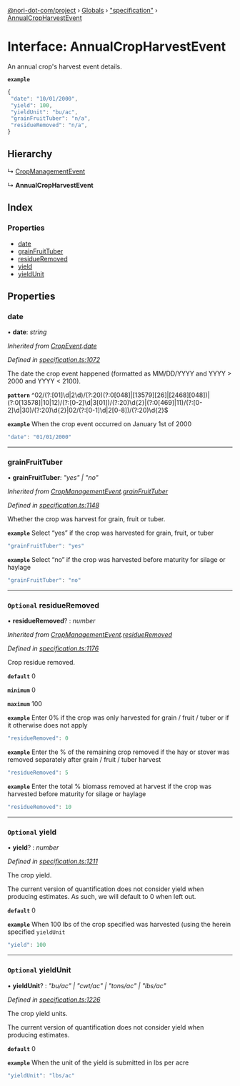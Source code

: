 [@nori-dot-com/project](../README.md) › [Globals](../globals.md) › ["specification"](../modules/_specification_.md) › [AnnualCropHarvestEvent](_specification_.annualcropharvestevent.md)

# Interface: AnnualCropHarvestEvent

An annual crop's harvest event details.

**`example`** 

```js
{
 "date": "10/01/2000",
 "yield": 100,
 "yieldUnit": "bu/ac",
 "grainFruitTuber": "n/a",
 "residueRemoved": "n/a",
}
```

## Hierarchy

  ↳ [CropManagementEvent](_specification_.cropmanagementevent.md)

  ↳ **AnnualCropHarvestEvent**

## Index

### Properties

* [date](_specification_.annualcropharvestevent.md#date)
* [grainFruitTuber](_specification_.annualcropharvestevent.md#grainfruittuber)
* [residueRemoved](_specification_.annualcropharvestevent.md#optional-residueremoved)
* [yield](_specification_.annualcropharvestevent.md#optional-yield)
* [yieldUnit](_specification_.annualcropharvestevent.md#optional-yieldunit)

## Properties

###  date

• **date**: *string*

*Inherited from [CropEvent](_specification_.cropevent.md).[date](_specification_.cropevent.md#date)*

*Defined in [specification.ts:1072](https://github.com/nori-dot-eco/nori-dot-com/blob/6c136ab/packages/project/src/specification.ts#L1072)*

The date the crop event happened (formatted as MM/DD/YYYY and YYYY > 2000 and YYYY < 2100).

**`pattern`** ^02\/(?:[01]\d|2\d)\/(?:20)(?:0[048]|[13579][26]|[2468][048])|(?:0[13578]|10|12)\/(?:[0-2]\d|3[01])\/(?:20)\d{2}|(?:0[469]|11)\/(?:[0-2]\d|30)\/(?:20)\d{2}|02\/(?:[0-1]\d|2[0-8])\/(?:20)\d{2}$

**`example`** <caption>When the crop event occurred on January 1st of 2000</caption>

```js
"date": "01/01/2000"
```

___

###  grainFruitTuber

• **grainFruitTuber**: *"yes" | "no"*

*Inherited from [CropManagementEvent](_specification_.cropmanagementevent.md).[grainFruitTuber](_specification_.cropmanagementevent.md#grainfruittuber)*

*Defined in [specification.ts:1148](https://github.com/nori-dot-eco/nori-dot-com/blob/6c136ab/packages/project/src/specification.ts#L1148)*

Whether the crop was harvest for grain, fruit or tuber.

**`example`** <caption>Select “yes” if the crop was harvested for grain, fruit, or tuber</caption>

```js
"grainFruitTuber": "yes"
```

**`example`** <caption>Select “no” if the crop was harvested before maturity for silage or haylage</caption>

```js
"grainFruitTuber": "no"
```

___

### `Optional` residueRemoved

• **residueRemoved**? : *number*

*Inherited from [CropManagementEvent](_specification_.cropmanagementevent.md).[residueRemoved](_specification_.cropmanagementevent.md#optional-residueremoved)*

*Defined in [specification.ts:1176](https://github.com/nori-dot-eco/nori-dot-com/blob/6c136ab/packages/project/src/specification.ts#L1176)*

Crop residue removed.

**`default`** 0

**`minimum`** 0

**`maximum`** 100

**`example`** <caption>Enter 0% if the crop was only harvested for grain / fruit / tuber or if it otherwise does not apply</caption>

```js
"residueRemoved": 0
```

**`example`** <caption>Enter the % of the remaining crop removed if the hay or stover was removed separately after grain / fruit / tuber harvest</caption>

```js
"residueRemoved": 5
```

**`example`** <caption>Enter the total % biomass removed at harvest if the crop was harvested before maturity for silage or haylage</caption>

```js
"residueRemoved": 10
```

___

### `Optional` yield

• **yield**? : *number*

*Defined in [specification.ts:1211](https://github.com/nori-dot-eco/nori-dot-com/blob/6c136ab/packages/project/src/specification.ts#L1211)*

The crop yield.

The current version of quantification does not consider yield when producing estimates. As such, we will default to 0 when left out.

**`default`** 0

**`example`** <caption>When 100 lbs of the crop specified was harvested (using the herein specified `yieldUnit`</caption>

```js
"yield": 100
```

___

### `Optional` yieldUnit

• **yieldUnit**? : *"bu/ac" | "cwt/ac" | "tons/ac" | "lbs/ac"*

*Defined in [specification.ts:1226](https://github.com/nori-dot-eco/nori-dot-com/blob/6c136ab/packages/project/src/specification.ts#L1226)*

The crop yield units.

The current version of quantification does not consider yield when producing estimates.

**`default`** 0

**`example`** <caption>When the unit of the yield is submitted in lbs per acre</caption>

```js
"yieldUnit": "lbs/ac"
```
